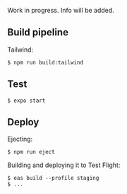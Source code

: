 
Work in progress. Info will be added.

## Build pipeline

Tailwind:
```
$ npm run build:tailwind
```

## Test

```
$ expo start
```

## Deploy

Ejecting:
```
$ npm run eject
```

Building and deploying it to Test Flight:
```
$ eas build --profile staging
$ ...
```
